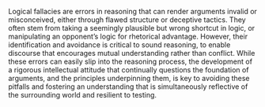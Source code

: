 
Logical fallacies are errors in reasoning that can render arguments invalid or misconceived, either through flawed structure or deceptive tactics. They often stem from taking a seemingly plausible but wrong shortcut in logic, or manipulating an opponent’s logic for rhetorical advantage. However, their identification and avoidance is critical to sound reasoning, to enable discourse that encourages mutual understanding rather than conflict. While these errors can easily slip into the reasoning process, the development of a rigorous intellectual attitude that continually questions the foundation of arguments, and the principles underpinning them, is key to avoiding these pitfalls and fostering an understanding that is simultaneously reflective of the surrounding world and resilient to testing.

